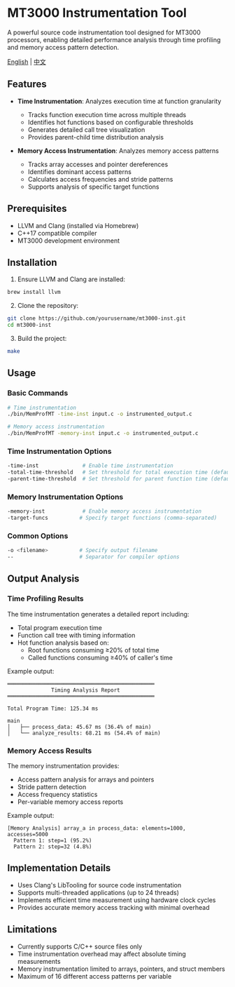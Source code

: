 # MT3000 Instrumentation Tool

A powerful source code instrumentation tool designed for MT3000 processors, enabling detailed performance analysis through time profiling and memory access pattern detection.

[English](README.md) | [中文](README_zh.md)

## Features

- **Time Instrumentation**: Analyzes execution time at function granularity
  - Tracks function execution time across multiple threads
  - Identifies hot functions based on configurable thresholds
  - Generates detailed call tree visualization
  - Provides parent-child time distribution analysis

- **Memory Access Instrumentation**: Analyzes memory access patterns
  - Tracks array accesses and pointer dereferences
  - Identifies dominant access patterns
  - Calculates access frequencies and stride patterns
  - Supports analysis of specific target functions

## Prerequisites

- LLVM and Clang (installed via Homebrew)
- C++17 compatible compiler
- MT3000 development environment

## Installation

1. Ensure LLVM and Clang are installed:
```bash
brew install llvm
```

2. Clone the repository:
```bash
git clone https://github.com/yourusername/mt3000-inst.git
cd mt3000-inst
```

3. Build the project:
```bash
make
```

## Usage

### Basic Commands

```bash
# Time instrumentation
./bin/MemProfMT -time-inst input.c -o instrumented_output.c

# Memory access instrumentation
./bin/MemProfMT -memory-inst input.c -o instrumented_output.c
```

### Time Instrumentation Options

```bash
-time-inst              # Enable time instrumentation
-total-time-threshold   # Set threshold for total execution time (default: 20%)
-parent-time-threshold  # Set threshold for parent function time (default: 40%)
```

### Memory Instrumentation Options

```bash
-memory-inst            # Enable memory access instrumentation
-target-funcs          # Specify target functions (comma-separated)
```

### Common Options

```bash
-o <filename>          # Specify output filename
--                     # Separator for compiler options
```

## Output Analysis

### Time Profiling Results

The time instrumentation generates a detailed report including:
- Total program execution time
- Function call tree with timing information
- Hot function analysis based on:
  - Root functions consuming ≥20% of total time
  - Called functions consuming ≥40% of caller's time

Example output:
```
═══════════════════════════════════════════════
              Timing Analysis Report              
═══════════════════════════════════════════════

Total Program Time: 125.34 ms

main
│   ├── process_data: 45.67 ms (36.4% of main)
│   └── analyze_results: 68.21 ms (54.4% of main)
```

### Memory Access Results

The memory instrumentation provides:
- Access pattern analysis for arrays and pointers
- Stride pattern detection
- Access frequency statistics
- Per-variable memory access reports

Example output:
```
[Memory Analysis] array_a in process_data: elements=1000, accesses=5000
  Pattern 1: step=1 (95.2%)
  Pattern 2: step=32 (4.8%)
```

## Implementation Details

- Uses Clang's LibTooling for source code instrumentation
- Supports multi-threaded applications (up to 24 threads)
- Implements efficient time measurement using hardware clock cycles
- Provides accurate memory access tracking with minimal overhead

## Limitations

- Currently supports C/C++ source files only
- Time instrumentation overhead may affect absolute timing measurements
- Memory instrumentation limited to arrays, pointers, and struct members
- Maximum of 16 different access patterns per variable